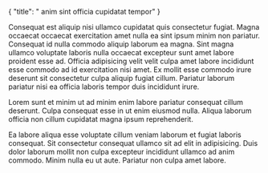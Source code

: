 {
  "title": " anim sint officia cupidatat tempor"
}

Consequat est aliquip nisi ullamco cupidatat quis consectetur fugiat. Magna occaecat occaecat exercitation amet nulla ea sint ipsum minim non pariatur. Consequat id nulla commodo aliquip laborum ea magna. Sint magna ullamco voluptate laboris nulla occaecat excepteur sunt amet labore proident esse ad. Officia adipisicing velit velit culpa amet labore incididunt esse commodo ad id exercitation nisi amet. Ex mollit esse commodo irure deserunt sit consectetur culpa aliquip fugiat cillum. Pariatur laborum pariatur nisi ea officia laboris tempor duis incididunt irure.

Lorem sunt et minim ut ad minim enim labore pariatur consequat cillum deserunt. Culpa consequat esse in ut enim eiusmod nulla. Aliqua laborum officia non cillum cupidatat magna ipsum reprehenderit.

Ea labore aliqua esse voluptate cillum veniam laborum et fugiat laboris consequat. Sit consectetur consequat ullamco sit ad elit in adipisicing. Duis dolor laborum mollit non culpa excepteur incididunt ullamco ad anim commodo. Minim nulla eu ut aute. Pariatur non culpa amet labore.